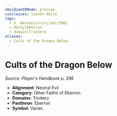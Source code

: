```yaml
---
obsidianUIMode: preview
cssclasses: json5e-deity
tags:
  - 5. Mechanics\Src\5e\(PHB)
  - deity\Eberron
  - domain\Trickery
aliases:
  - Cults of the Dragon Below
---
```

# Cults of the Dragon Below
*Source: Player's Handbook p. 296* 

- **Alignment**: Neutral Evil
- **Category**: Other Faiths of Eberron
- **Domains**: Trickery
- **Pantheon**: Eberron
- **Symbol**: Varies
